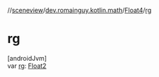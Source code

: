 //[sceneview](../../../index.md)/[dev.romainguy.kotlin.math](../index.md)/[Float4](index.md)/[rg](rg.md)

# rg

[androidJvm]\
var [rg](rg.md): [Float2](../-float2/index.md)
